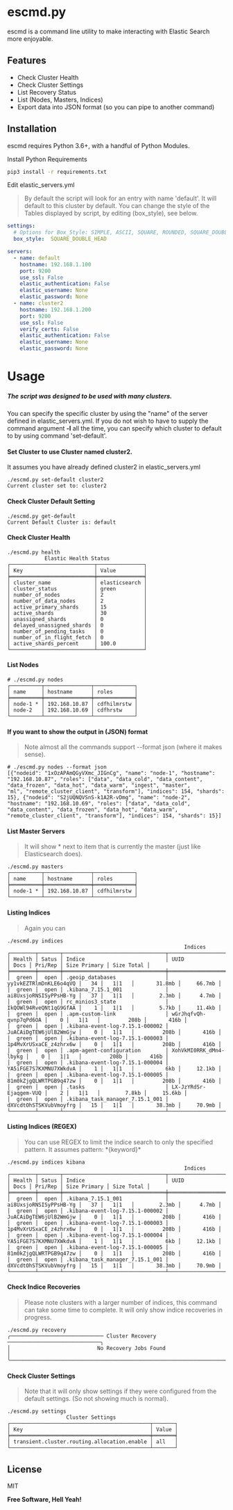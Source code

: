 # escmd.py

escmd is a command line utility to make interacting with Elastic Search more enjoyable.

## Features

- Check Cluster Health
- Check Cluster Settings 
- List Recovery Status
- List (Nodes, Masters, Indices)
- Export data into JSON format (so you can pipe to another command)



## Installation

escmd requires Python 3.6+, with a handful of Python Modules.


Install Python Requirements

```sh
pip3 install -r requirements.txt
```

Edit elastic_servers.yml
> By default the script will look for an entry with name 'default'. It will default to this cluster by default.
> You can change the style of the Tables displayed by script, by editing (box_style), see below.
```yaml
settings:
  # Options for Box_Style: SIMPLE, ASCII, SQUARE, ROUNDED, SQUARE_DOUBLE_HEAD
  box_style:  SQUARE_DOUBLE_HEAD

servers:
  - name: default
    hostname: 192.168.1.100
    port: 9200
    use_ssl: False 
    elastic_authentication: False
    elastic_username: None 
    elastic_password: None
  - name: cluster2
    hostname: 192.168.1.200
    port: 9200
    use_ssl: False
    verify_certs: False
    elastic_authentication: False
    elastic_username: None
    elastic_password: None
```

# Usage

##### _The script was designed to be used with many clusters._
You can specify the specific cluster by using the "name" of the server defined in elastic_servers.yml.
If you do not wish to have to supply the command argument **-l** all the time, you can specify which cluster to default to by using command 'set-default'.

#### Set Cluster to use Cluster named cluster2.
It assumes you have already defined cluster2 in elastic_servers.yml
```
./escmd.py set-default cluster2
Current cluster set to: cluster2
```

#### Check Cluster Default Setting
```
./escmd.py get-default
Current Default Cluster is: default
```

#### Check Cluster Health
```
./escmd.py health
            Elastic Health Status            
┌───────────────────────────┬───────────────┐
│ Key                       │ Value         │
╞═══════════════════════════╪═══════════════╡
│ cluster_name              │ elasticsearch │
│ cluster_status            │ green         │
│ number_of_nodes           │ 2             │
│ number_of_data_nodes      │ 2             │
│ active_primary_shards     │ 15            │
│ active_shards             │ 30            │
│ unassigned_shards         │ 0             │
│ delayed_unassigned_shards │ 0             │
│ number_of_pending_tasks   │ 0             │
│ number_of_in_flight_fetch │ 0             │
│ active_shards_percent     │ 100.0         │
└───────────────────────────┴───────────────┘
```

#### List Nodes
```
# ./escmd.py nodes
┌──────────┬───────────────┬─────────────┐
│ name     │ hostname      │ roles       │
╞══════════╪═══════════════╪═════════════╡
│ node-1 * │ 192.168.10.87 │ cdfhilmrstw │
│ node-2   │ 192.168.10.69 │ cdfhrstw    │
└──────────┴───────────────┴─────────────┘
```
#### If you want to show the output in (**JSON**) format
> Note almost all the commands support --format json (where it makes sense).
```
# ./escmd.py nodes --format json
[{"nodeid": "1xOzAPAmQGyVXmc_JIGnCg", "name": "node-1", "hostname": "192.168.10.87", "roles": ["data", "data_cold", "data_content", "data_frozen", "data_hot", "data_warm", "ingest", "master", 
"ml", "remote_cluster_client", "transform"], "indices": 154, "shards": 15}, {"nodeid": "S2jUQNQVSnS-k1A2R-vDmg", "name": "node-2", "hostname": "192.168.10.69", "roles": ["data", "data_cold", 
"data_content", "data_frozen", "data_hot", "data_warm", "remote_cluster_client", "transform"], "indices": 154, "shards": 15}]
```

#### List Master Servers
> It will show * next to item that is currently the master (just like Elasticsearch does).
```
./escmd.py masters
┌──────────┬───────────────┬─────────────┐
│ name     │ hostname      │ roles       │
╞══════════╪═══════════════╪═════════════╡
│ node-1 * │ 192.168.10.87 │ cdfhilmrstw │
└──────────┴───────────────┴─────────────┘
```

#### Listing Indices
> Again you can 
```
./escmd.py indices
                                                         Indices                                                          
┌────────┬───────┬─────────────────────────────────┬────────────────────────┬──────┬─────────┬──────────────┬────────────┐
│ Health │ Satus │ Indice                          │ UUID                   │ Docs │ Pri/Rep │ Size Primary │ Size Total │
╞════════╪═══════╪═════════════════════════════════╪════════════════════════╪══════╪═════════╪══════════════╪════════════╡
│  green │  open │ .geoip_databases                │ yy1vkEZTRlmDnKLE6o4qVQ │   34 │   1|1   │       31.8mb │     66.7mb │
│  green │  open │ .kibana_7.15.1_001              │ ai8UxsjoRNSISyPPsHB-Yg │   37 │   1|1   │        2.3mb │      4.7mb │
│  green │  open │ rc_minios3_state                │ IkQOWl94RveQNt1qG9GfAA │    1 │   1|1   │        5.7kb │     11.4kb │
│  green │  open │ .apm-custom-link                │ wGrJhqfvQh-qvnp7qPd6OA │    0 │   1|1   │         208b │       416b │
│  green │  open │ .kibana-event-log-7.15.1-000002 │ JuACAiDgTEW6jUlB2WmGjw │    0 │   1|1   │         208b │       416b │
│  green │  open │ .kibana-event-log-7.15.1-000003 │ 1p4MvXrUSxaCE_z4zhrx6w │    0 │   1|1   │         208b │       416b │
│  green │  open │ .apm-agent-configuration        │ XohVkMI0RRK_dMn4-lbykg │    0 │   1|1   │         208b │       416b │
│  green │  open │ .kibana-event-log-7.15.1-000004 │ YA5iFGE7S7KXMNU7XWkdvA │    1 │   1|1   │          6kb │     12.1kb │
│  green │  open │ .kibana-event-log-7.15.1-000005 │ 81m0kZjgQLWRTPGB9q47zw │    0 │   1|1   │         208b │       416b │
│  green │  open │ .tasks                          │ LX-JzYRdSr-Ejaqgem-VUQ │    2 │   1|1   │        7.8kb │     15.6kb │
│  green │  open │ .kibana_task_manager_7.15.1_001 │ dXVcdtOhSTSKVubVmoyfrg │   15 │   1|1   │       38.3mb │     70.9mb │
└────────┴───────┴─────────────────────────────────┴────────────────────────┴──────┴─────────┴──────────────┴────────────┘
```
#### Listing Indices (REGEX)
> You can use REGEX to limit the indice search to only the specified pattern. It assumes pattern:  \*{keyword}\*
```
./escmd.py indices kibana
                                                         Indices                                                          
┌────────┬───────┬─────────────────────────────────┬────────────────────────┬──────┬─────────┬──────────────┬────────────┐
│ Health │ Satus │ Indice                          │ UUID                   │ Docs │ Pri/Rep │ Size Primary │ Size Total │
╞════════╪═══════╪═════════════════════════════════╪════════════════════════╪══════╪═════════╪══════════════╪════════════╡
│  green │  open │ .kibana_7.15.1_001              │ ai8UxsjoRNSISyPPsHB-Yg │   37 │   1|1   │        2.3mb │      4.7mb │
│  green │  open │ .kibana-event-log-7.15.1-000002 │ JuACAiDgTEW6jUlB2WmGjw │    0 │   1|1   │         208b │       416b │
│  green │  open │ .kibana-event-log-7.15.1-000003 │ 1p4MvXrUSxaCE_z4zhrx6w │    0 │   1|1   │         208b │       416b │
│  green │  open │ .kibana-event-log-7.15.1-000004 │ YA5iFGE7S7KXMNU7XWkdvA │    1 │   1|1   │          6kb │     12.1kb │
│  green │  open │ .kibana-event-log-7.15.1-000005 │ 81m0kZjgQLWRTPGB9q47zw │    0 │   1|1   │         208b │       416b │
│  green │  open │ .kibana_task_manager_7.15.1_001 │ dXVcdtOhSTSKVubVmoyfrg │   15 │   1|1   │       38.3mb │     70.9mb │
└────────┴───────┴─────────────────────────────────┴────────────────────────┴──────┴─────────┴──────────────┴────────────┘
```

#### Check Indice Recoveries
> Please note clusters with a larger number of indices, this command can take some time to complete. It will only show indice recoveries in progress.
```
./escmd.py recovery
╭────────────────────────────── Cluster Recovery ──────────────────────────────╮
│                            No Recovery Jobs Found                            │
╰──────────────────────────────────────────────────────────────────────────────╯
```

#### Check Cluster Settings
> Note that it will only show settings if they were configured from the default settings. (So not showing much is normal).
```
./escmd.py settings
                   Cluster Settings                    
┌─────────────────────────────────────────────┬───────┐
│ Key                                         │ Value │
╞═════════════════════════════════════════════╪═══════╡
│ transient.cluster.routing.allocation.enable │ all   │
└─────────────────────────────────────────────┴───────┘
```


## License

MIT

**Free Software, Hell Yeah!**



